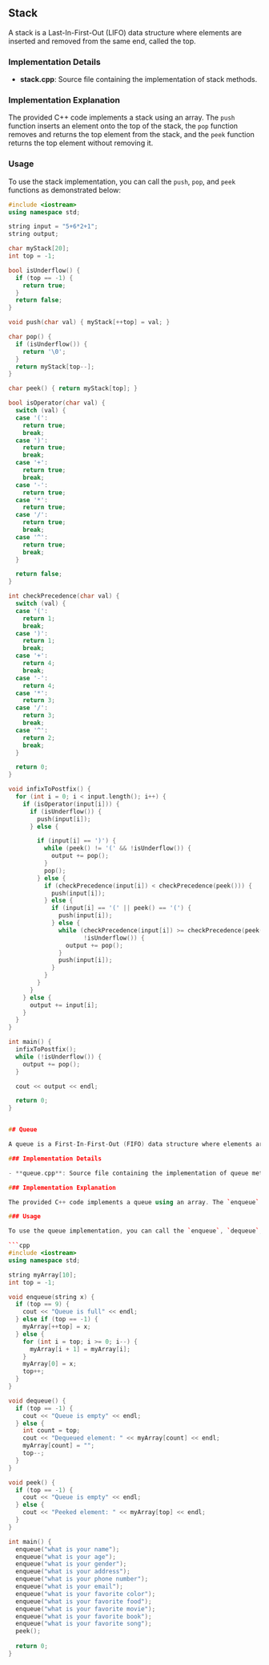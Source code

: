 ## Stack

A stack is a Last-In-First-Out (LIFO) data structure where elements are inserted and removed from the same end, called the top.

### Implementation Details

- **stack.cpp**: Source file containing the implementation of stack methods.

### Implementation Explanation

The provided C++ code implements a stack using an array. The `push` function inserts an element onto the top of the stack, the `pop` function removes and returns the top element from the stack, and the `peek` function returns the top element without removing it.

### Usage

To use the stack implementation, you can call the `push`, `pop`, and `peek` functions as demonstrated below:

```cpp
#include <iostream>
using namespace std;

string input = "5+6*2+1";
string output;

char myStack[20];
int top = -1;

bool isUnderflow() {
  if (top == -1) {
    return true;
  }
  return false;
}

void push(char val) { myStack[++top] = val; }

char pop() {
  if (isUnderflow()) {
    return '\0';
  }
  return myStack[top--];
}

char peek() { return myStack[top]; }

bool isOperator(char val) {
  switch (val) {
  case '(':
    return true;
    break;
  case ')':
    return true;
    break;
  case '+':
    return true;
    break;
  case '-':
    return true;
  case '*':
    return true;
  case '/':
    return true;
    break;
  case '^':
    return true;
    break;
  }

  return false;
}

int checkPrecedence(char val) {
  switch (val) {
  case '(':
    return 1;
    break;
  case ')':
    return 1;
    break;
  case '+':
    return 4;
    break;
  case '-':
    return 4;
  case '*':
    return 3;
  case '/':
    return 3;
    break;
  case '^':
    return 2;
    break;
  }

  return 0;
}

void infixToPostfix() {
  for (int i = 0; i < input.length(); i++) {
    if (isOperator(input[i])) {
      if (isUnderflow()) {
        push(input[i]);
      } else {

        if (input[i] == ')') {
          while (peek() != '(' && !isUnderflow()) {
            output += pop();
          }
          pop();
        } else {
          if (checkPrecedence(input[i]) < checkPrecedence(peek())) {
            push(input[i]);
          } else {
            if (input[i] == '(' || peek() == '(') {
              push(input[i]);
            } else {
              while (checkPrecedence(input[i]) >= checkPrecedence(peek()) &&
                     !isUnderflow()) {
                output += pop();
              }
              push(input[i]);
            }
          }
        }
      }
    } else {
      output += input[i];
    }
  }
}

int main() {
  infixToPostfix();
  while (!isUnderflow()) {
    output += pop();
  }

  cout << output << endl;

  return 0;
}


## Queue

A queue is a First-In-First-Out (FIFO) data structure where elements are inserted at the rear and removed from the front.

### Implementation Details

- **queue.cpp**: Source file containing the implementation of queue methods.

### Implementation Explanation

The provided C++ code implements a queue using an array. The `enqueue` function inserts an element at the rear of the queue, and the `dequeue` function removes an element from the front of the queue. The `peek` function retrieves the element at the front of the queue without removing it. 

### Usage

To use the queue implementation, you can call the `enqueue`, `dequeue`, and `peek` functions as demonstrated below:

```cpp
#include <iostream>
using namespace std;

string myArray[10];
int top = -1;

void enqueue(string x) { 
  if (top == 9) {
    cout << "Queue is full" << endl;
  } else if (top == -1) {
    myArray[++top] = x;
  } else {
    for (int i = top; i >= 0; i--) {
      myArray[i + 1] = myArray[i];
    }
    myArray[0] = x;
    top++;
  }
}

void dequeue() {
  if (top == -1) {
    cout << "Queue is empty" << endl;
  } else {
    int count = top;
    cout << "Dequeued element: " << myArray[count] << endl;
    myArray[count] = "";
    top--;
  }
}

void peek() {
  if (top == -1) {
    cout << "Queue is empty" << endl;
  } else {
    cout << "Peeked element: " << myArray[top] << endl;
  }
}

int main() { 
  enqueue("what is your name");
  enqueue("what is your age");
  enqueue("what is your gender");
  enqueue("what is your address");
  enqueue("what is your phone number");
  enqueue("what is your email");
  enqueue("what is your favorite color");
  enqueue("what is your favorite food");
  enqueue("what is your favorite movie");
  enqueue("what is your favorite book");
  enqueue("what is your favorite song");
  peek();
  
  return 0; 
}

